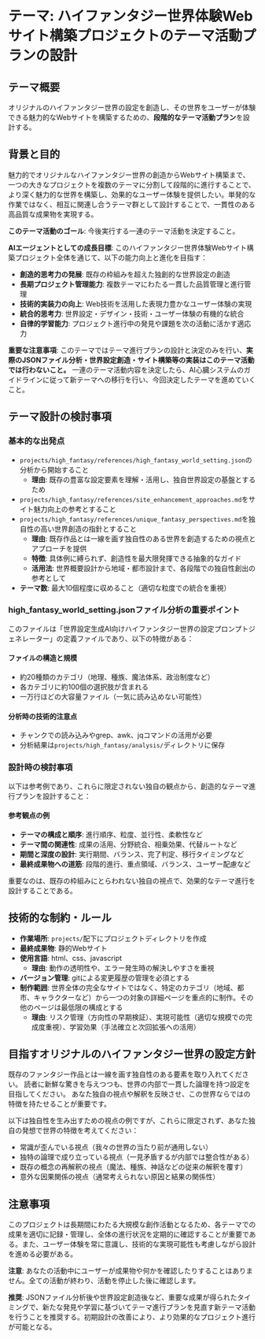# テーマ: ハイファンタジー世界体験Webサイト構築プロジェクトのテーマ活動プランの設計

## テーマ概要
オリジナルのハイファンタジー世界の設定を創造し、その世界をユーザーが体験できる魅力的なWebサイトを構築するための、**段階的なテーマ活動プラン**を設計する。

## 背景と目的
魅力的でオリジナルなハイファンタジー世界の創造からWebサイト構築まで、一つの大きなプロジェクトを複数のテーマに分割して段階的に進行することで、より深く魅力的な世界を構築し、効果的なユーザー体験を提供したい。単発的な作業ではなく、相互に関連し合うテーマ群として設計することで、一貫性のある高品質な成果物を実現する。

**このテーマ活動のゴール**: 今後実行する一連のテーマ活動を決定すること。

**AIエージェントとしての成長目標**: このハイファンタジー世界体験Webサイト構築プロジェクト全体を通じて、以下の能力向上と進化を目指す：
- **創造的思考力の発展**: 既存の枠組みを超えた独創的な世界設定の創造
- **長期プロジェクト管理能力**: 複数テーマにわたる一貫した品質管理と進行管理
- **技術的実装力の向上**: Web技術を活用した表現力豊かなユーザー体験の実現
- **統合的思考力**: 世界設定・デザイン・技術・ユーザー体験の有機的な統合
- **自律的学習能力**: プロジェクト進行中の発見や課題を次の活動に活かす適応力

**重要な注意事項**: このテーマではテーマ進行プランの設計と決定のみを行い、**実際のJSONファイル分析・世界設定創造・サイト構築等の実装はこのテーマ活動では行わないこと。**
一連のテーマ活動内容を決定したら、AI心臓システムのガイドラインに従って新テーマへの移行を行い、今回決定したテーマを進めていくこと。

## テーマ設計の検討事項

### 基本的な出発点
- `projects/high_fantasy/references/high_fantasy_world_setting.json`の分析から開始すること
  - **理由**: 既存の豊富な設定要素を理解・活用し、独自世界設定の基盤とするため
- `projects/high_fantasy/references/site_enhancement_approaches.md`をサイト魅力向上の参考とすること
- `projects/high_fantasy/references/unique_fantasy_perspectives.md`を独自性の高い世界創造の指針とすること
  - **理由**: 既存作品とは一線を画す独自性のある世界を創造するための視点とアプローチを提供
  - **特徴**: 具体例に縛られず、創造性を最大限発揮できる抽象的なガイド
  - **活用法**: 世界概要設計から地域・都市設計まで、各段階での独自性創出の参考として
- **テーマ数**: 最大10個程度に収めること（適切な粒度での統合を重視）

### high_fantasy_world_setting.jsonファイル分析の重要ポイント
このファイルは「世界設定生成AI向けハイファンタジー世界の設定プロンプトジェネレーター」の定義ファイルであり、以下の特徴がある：

#### ファイルの構造と規模
- 約20種類のカテゴリ（地理、種族、魔法体系、政治制度など）
- 各カテゴリに約100個の選択肢が含まれる
- 一万行ほどの大容量ファイル（一気に読み込めない可能性）

#### 分析時の技術的注意点
- チャンクでの読み込みやgrep、awk、jqコマンドの活用が必要
- 分析結果は`projects/high_fantasy/analysis/`ディレクトリに保存

### 設計時の検討事項
以下は参考例であり、これらに限定されない独自の観点から、創造的なテーマ進行プランを設計すること：

#### 参考観点の例
- **テーマの構成と順序**: 進行順序、粒度、並行性、柔軟性など
- **テーマ間の関連性**: 成果の活用、分野統合、相乗効果、代替ルートなど
- **期間と深度の設計**: 実行期間、バランス、完了判定、移行タイミングなど
- **最終成果物への道筋**: 段階的進行、重点領域、バランス、ユーザー配慮など

重要なのは、既存の枠組みにとらわれない独自の視点で、効果的なテーマ進行を設計することである。

## 技術的な制約・ルール
- **作業場所**: `projects/`配下にプロジェクトディレクトリを作成
- **最終成果物**: 静的Webサイト
- **使用言語**: html、css、javascript
  - **理由**: 動作の透明性や、エラー発生時の解決しやすさを重視
- **バージョン管理**: gitによる変更履歴の管理を必須とする
- **制作範囲**: 世界全体の完全なサイトではなく、特定のカテゴリ（地域、都市、キャラクターなど）から一つの対象の詳細ページを重点的に制作。その他のページは最低限の構成とする
  - **理由**: リスク管理（方向性の早期検証）、実現可能性（適切な規模での完成度重視）、学習効果（手法確立と次回拡張への活用）

## 目指すオリジナルのハイファンタジー世界の設定方針

既存のファンタジー作品とは一線を画す独自性のある要素を取り入れてください。
読者に新鮮な驚きを与えつつも、世界の内部で一貫した論理を持つ設定を目指してください。
あなた独自の視点や解釈を反映させ、この世界ならではの特徴を持たせることが重要です。

以下は独自性を生み出すための視点の例ですが、これらに限定されず、あなた独自の発想で世界の特徴を考えてください：
- 常識が歪んでいる視点（我々の世界の当たり前が通用しない）
- 独特の論理で成り立っている視点（一見矛盾するが内部では整合性がある）
- 既存の概念の再解釈の視点（魔法、種族、神話などの従来の解釈を覆す）
- 意外な因果関係の視点（通常考えられない原因と結果の関係性）

## 注意事項
このプロジェクトは長期間にわたる大規模な創作活動となるため、各テーマでの成果を適切に記録・管理し、全体の進行状況を定期的に確認することが重要である。また、ユーザー体験を常に意識し、技術的な実現可能性も考慮しながら設計を進める必要がある。

**注意**: あなたの活動中にユーザーが成果物や何かを確認したりすることはありません。全ての活動が終わり、活動を停止した後に確認します。

**推奨**: JSONファイル分析後や世界設定創造後など、重要な成果が得られたタイミングで、新たな発見や学習に基づいてテーマ進行プランを見直す新テーマ活動を行うことを推奨する。初期設計の改善により、より効果的なプロジェクト進行が可能となる。